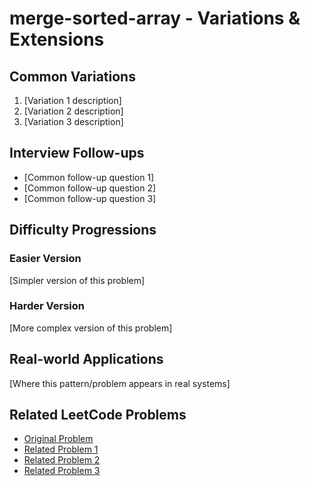 # merge-sorted-array - Variations & Extensions

## Common Variations
1. [Variation 1 description]
2. [Variation 2 description]
3. [Variation 3 description]

## Interview Follow-ups
- [Common follow-up question 1]
- [Common follow-up question 2]
- [Common follow-up question 3]

## Difficulty Progressions
### Easier Version
[Simpler version of this problem]

### Harder Version
[More complex version of this problem]

## Real-world Applications
[Where this pattern/problem appears in real systems]

## Related LeetCode Problems
- [Original Problem](88)
- [Related Problem 1](link)
- [Related Problem 2](link)
- [Related Problem 3](link)
